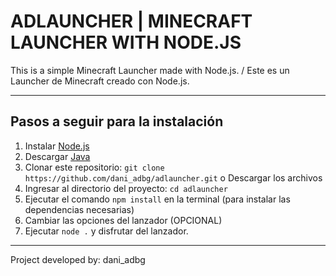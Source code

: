 # ADLAUNCHER | MINECRAFT LAUNCHER WITH NODE.JS

This is a simple Minecraft Launcher made with Node.js. / Este es un Launcher de Minecraft creado con Node.js.

---
## Pasos a seguir para la instalación

1. Instalar [Node.js](https://nodejs.org/en/)
2. Descargar [Java](https://www.oracle.com/java/technologies/downloads/#java17)
3. Clonar este repositorio: `git clone https://github.com/dani_adbg/adlauncher.git` o Descargar los archivos
4. Ingresar al directorio del proyecto: `cd adlauncher`
5. Ejecutar el comando `npm install` en la terminal (para instalar las dependencias necesarias)
6. Cambiar las opciones del lanzador (OPCIONAL)
7. Ejecutar `node .` y disfrutar del lanzador.

----

Project developed by: dani_adbg
